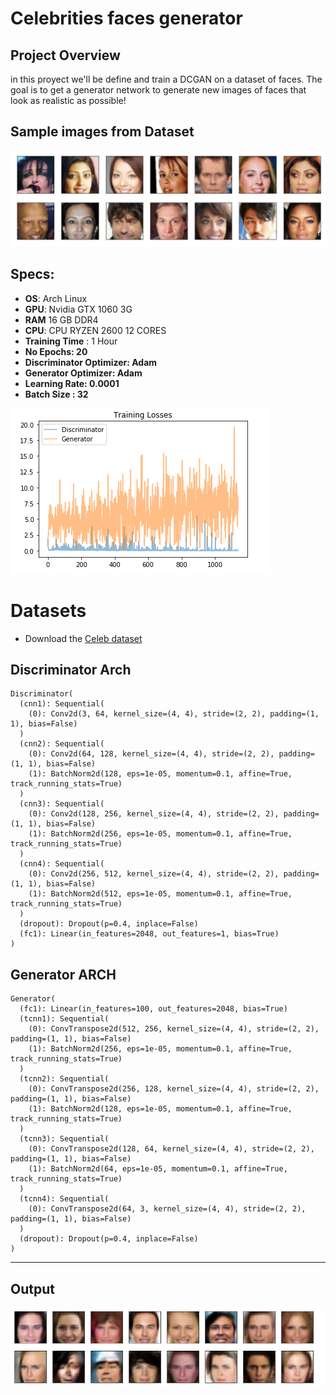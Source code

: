 # Celebrities faces generator



## Project Overview
in this proyect we'll be define and train a DCGAN on a dataset of faces. The goal is to get a generator network to generate new images of faces that look as realistic as possible!

## Sample images from Dataset
![Sample Output](https://raw.githubusercontent.com/lcarcamo1526/Celeb-faces-generator/master/assets/processed_face_data.png)


## Specs:
* **OS**: Arch Linux
* **GPU**: Nvidia GTX 1060 3G
*  **RAM** 16 GB DDR4
* **CPU**: CPU RYZEN 2600 12 CORES
* **Training Time** : 1 Hour
* **No Epochs: 20**
* **Discriminator Optimizer: Adam**
* **Generator Optimizer: Adam**
* **Learning Rate: 0.0001**
* **Batch Size : 32**

![](https://raw.githubusercontent.com/lcarcamo1526/Celeb-faces-generator/master/model_accuracy.png)


# Datasets

* Download the [Celeb dataset](http://mmlab.ie.cuhk.edu.hk/projects/CelebA.html)



## Discriminator Arch
    Discriminator(
      (cnn1): Sequential(
        (0): Conv2d(3, 64, kernel_size=(4, 4), stride=(2, 2), padding=(1, 1), bias=False)
      )
      (cnn2): Sequential(
        (0): Conv2d(64, 128, kernel_size=(4, 4), stride=(2, 2), padding=(1, 1), bias=False)
        (1): BatchNorm2d(128, eps=1e-05, momentum=0.1, affine=True, track_running_stats=True)
      )
      (cnn3): Sequential(
        (0): Conv2d(128, 256, kernel_size=(4, 4), stride=(2, 2), padding=(1, 1), bias=False)
        (1): BatchNorm2d(256, eps=1e-05, momentum=0.1, affine=True, track_running_stats=True)
      )
      (cnn4): Sequential(
        (0): Conv2d(256, 512, kernel_size=(4, 4), stride=(2, 2), padding=(1, 1), bias=False)
        (1): BatchNorm2d(512, eps=1e-05, momentum=0.1, affine=True, track_running_stats=True)
      )
      (dropout): Dropout(p=0.4, inplace=False)
      (fc1): Linear(in_features=2048, out_features=1, bias=True)
    )


## Generator ARCH
    Generator(
      (fc1): Linear(in_features=100, out_features=2048, bias=True)
      (tcnn1): Sequential(
        (0): ConvTranspose2d(512, 256, kernel_size=(4, 4), stride=(2, 2), padding=(1, 1), bias=False)
        (1): BatchNorm2d(256, eps=1e-05, momentum=0.1, affine=True, track_running_stats=True)
      )
      (tcnn2): Sequential(
        (0): ConvTranspose2d(256, 128, kernel_size=(4, 4), stride=(2, 2), padding=(1, 1), bias=False)
        (1): BatchNorm2d(128, eps=1e-05, momentum=0.1, affine=True, track_running_stats=True)
      )
      (tcnn3): Sequential(
        (0): ConvTranspose2d(128, 64, kernel_size=(4, 4), stride=(2, 2), padding=(1, 1), bias=False)
        (1): BatchNorm2d(64, eps=1e-05, momentum=0.1, affine=True, track_running_stats=True)
      )
      (tcnn4): Sequential(
        (0): ConvTranspose2d(64, 3, kernel_size=(4, 4), stride=(2, 2), padding=(1, 1), bias=False)
      )
      (dropout): Dropout(p=0.4, inplace=False)
    )


-----

## Output

![](https://raw.githubusercontent.com/lcarcamo1526/Celeb-faces-generator/master/Samples_output.png)











